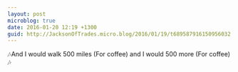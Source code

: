 ```yaml
---
layout: post
microblog: true
date: 2016-01-20 12:19 +1300
guid: http://JacksonOfTrades.micro.blog/2016/01/19/t689587916150956032.html
---
```

🎶And I would walk 500 miles (For coffee) and I would 500 more (For coffee) 🎶
